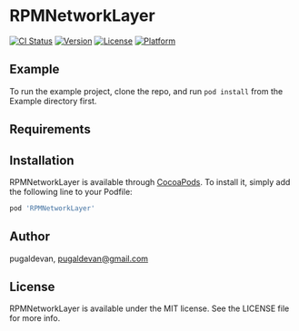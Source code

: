 # RPMNetworkLayer

[![CI Status](https://img.shields.io/travis/pugaldevan/RPMNetworkLayer.svg?style=flat)](https://travis-ci.org/pugaldevan/RPMNetworkLayer)
[![Version](https://img.shields.io/cocoapods/v/RPMNetworkLayer.svg?style=flat)](https://cocoapods.org/pods/RPMNetworkLayer)
[![License](https://img.shields.io/cocoapods/l/RPMNetworkLayer.svg?style=flat)](https://cocoapods.org/pods/RPMNetworkLayer)
[![Platform](https://img.shields.io/cocoapods/p/RPMNetworkLayer.svg?style=flat)](https://cocoapods.org/pods/RPMNetworkLayer)

## Example

To run the example project, clone the repo, and run `pod install` from the Example directory first.

## Requirements

## Installation

RPMNetworkLayer is available through [CocoaPods](https://cocoapods.org). To install
it, simply add the following line to your Podfile:

```ruby
pod 'RPMNetworkLayer'
```

## Author

pugaldevan, pugaldevan@gmail.com

## License

RPMNetworkLayer is available under the MIT license. See the LICENSE file for more info.
